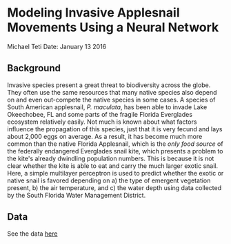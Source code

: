 # Modeling Invasive Applesnail Movements Using a Neural Network

Michael Teti
Date: January 13 2016

## Background
Invasive species present a great threat to biodiversity across the globe. They often use the same resources that many native 
species also depend on and even out-compete the native species in some cases. A species of South American applesnail, *P. maculata*, 
has been able to invade Lake Okeechobee, FL and some parts of the fragile Florida Everglades ecosystem relatively easily. Not much
is known about what factors influence the propagation of this species, just that it is very fecund and lays about 2,000 eggs on average.
As a result, it has become much more common than the native Florida Applesnail, which is the *only food source* of the federally 
endangered Everglades snail kite, which presents a problem to the kite's already dwindling population numbers. This is because it is not
clear whether the kite is able to eat and carry the much larger exotic snail. Here, a simple multilayer perceptron is used to predict
whether the exotic or native snail is favored depending on a) the type of emergent vegetation present, b) the air temperature, and c)
the water depth using data collected by the South Florida Water Management District.

## Data
See the data [here](https://github.com/MichaelTeti/Ecological-Model/blob/master/ClutchData.txt)
